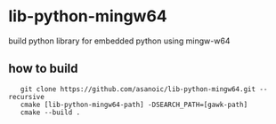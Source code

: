 # lib-python-mingw64
build python library for embedded python using mingw-w64


## how to build


```
   git clone https://github.com/asanoic/lib-python-mingw64.git --recursive
   cmake [lib-python-mingw64-path] -DSEARCH_PATH=[gawk-path]
   cmake --build .
```
